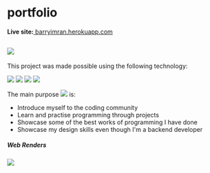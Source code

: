 # portfolio
<p><b>Live site:</b><a href="barryimranapp.herokuapp.com" target="_blank"> barryimran.herokuapp.com</a></p>
<h2><img src="https://img.shields.io/badge/V-1.0-brightgreen" /></h2>
<p>This project was made possible using the following technology:</p>
<p>
<img src="https://img.shields.io/badge/Python-django-green"/>
<img src="https://img.shields.io/badge/HTML-5-red"/>
<img src="https://img.shields.io/badge/CSS-3-blue"/>
<img src="https://img.shields.io/badge/Javascript-ES6-yellow"/>
</p>
<p>
The main purpose 
<img src="https://img.shields.io/badge/Portfolio-Purpose-blueviolet" />
is:
</p>
<ul>
  <li>Introduce myself to the coding community</li>
  <li>Learn and practise programming through projects</li>
  <li>Showcase some of the best works of programming I have done</li>
  <li>Showcase my design skills even though I'm a backend developer</li>
</ul>
<h5>Web Renders</h5>

<img src="https://user-images.githubusercontent.com/74467681/130990602-3c0eea4f-2dcd-4368-84a7-efb658106c4f.jpg"/>
